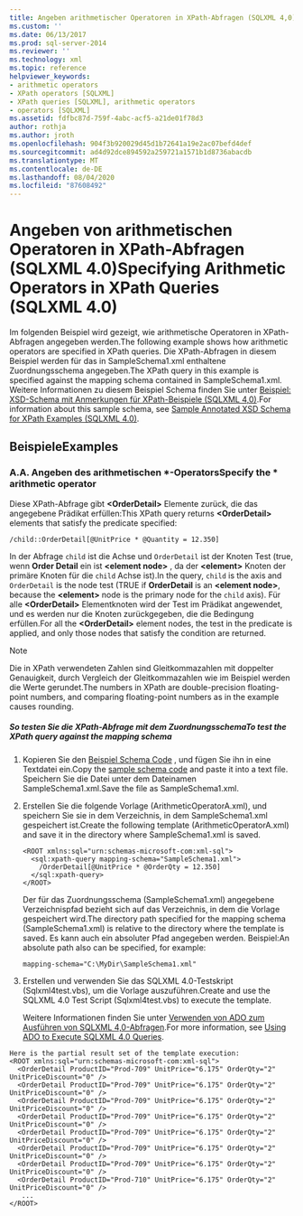 ```yaml
---
title: Angeben arithmetischer Operatoren in XPath-Abfragen (SQLXML 4,0) | Microsoft-Dokumentation
ms.custom: ''
ms.date: 06/13/2017
ms.prod: sql-server-2014
ms.reviewer: ''
ms.technology: xml
ms.topic: reference
helpviewer_keywords:
- arithmetic operators
- XPath operators [SQLXML]
- XPath queries [SQLXML], arithmetic operators
- operators [SQLXML]
ms.assetid: fdfbc87d-759f-4abc-acf5-a21de01f78d3
author: rothja
ms.author: jroth
ms.openlocfilehash: 904f3b920029d45d1b72641a19e2ac07befd4def
ms.sourcegitcommit: ad4d92dce894592a259721a1571b1d8736abacdb
ms.translationtype: MT
ms.contentlocale: de-DE
ms.lasthandoff: 08/04/2020
ms.locfileid: "87608492"
---
```

# <a name="specifying-arithmetic-operators-in-xpath-queries-sqlxml-40"></a><span data-ttu-id="eae18-102">Angeben von arithmetischen Operatoren in XPath-Abfragen (SQLXML 4.0)</span><span class="sxs-lookup"><span data-stu-id="eae18-102">Specifying Arithmetic Operators in XPath Queries (SQLXML 4.0)</span></span>
  <span data-ttu-id="eae18-103">Im folgenden Beispiel wird gezeigt, wie arithmetische Operatoren in XPath-Abfragen angegeben werden.</span><span class="sxs-lookup"><span data-stu-id="eae18-103">The following example shows how arithmetic operators are specified in XPath queries.</span></span> <span data-ttu-id="eae18-104">Die XPath-Abfragen in diesem Beispiel werden für das in SampleSchema1.xml enthaltene Zuordnungsschema angegeben.</span><span class="sxs-lookup"><span data-stu-id="eae18-104">The XPath query in this example is specified against the mapping schema contained in SampleSchema1.xml.</span></span> <span data-ttu-id="eae18-105">Weitere Informationen zu diesem Beispiel Schema finden Sie unter [Beispiel: XSD-Schema mit Anmerkungen für XPath-Beispiele &#40;SQLXML 4,0&#41;](sample-annotated-xsd-schema-for-xpath-examples-sqlxml-4-0.md).</span><span class="sxs-lookup"><span data-stu-id="eae18-105">For information about this sample schema, see [Sample Annotated XSD Schema for XPath Examples &#40;SQLXML 4.0&#41;](sample-annotated-xsd-schema-for-xpath-examples-sqlxml-4-0.md).</span></span>  
  
## <a name="examples"></a><span data-ttu-id="eae18-106">Beispiele</span><span class="sxs-lookup"><span data-stu-id="eae18-106">Examples</span></span>  
  
### <a name="a-specify-the--arithmetic-operator"></a><span data-ttu-id="eae18-107">A.</span><span class="sxs-lookup"><span data-stu-id="eae18-107">A.</span></span> <span data-ttu-id="eae18-108">Angeben des arithmetischen \*-Operators</span><span class="sxs-lookup"><span data-stu-id="eae18-108">Specify the \* arithmetic operator</span></span>  
 <span data-ttu-id="eae18-109">Diese XPath-Abfrage gibt **\<OrderDetail>** Elemente zurück, die das angegebene Prädikat erfüllen:</span><span class="sxs-lookup"><span data-stu-id="eae18-109">This XPath query returns **\<OrderDetail>** elements that satisfy the predicate specified:</span></span>  
  
```  
/child::OrderDetail[@UnitPrice * @Quantity = 12.350]  
```  
  
 <span data-ttu-id="eae18-110">In der Abfrage `child` ist die Achse und `OrderDetail` ist der Knoten Test (true, wenn **Order Detail** ein ist **\<element node>** , da der **\<element>** Knoten der primäre Knoten für die `child` Achse ist).</span><span class="sxs-lookup"><span data-stu-id="eae18-110">In the query, `child` is the axis and `OrderDetail` is the node test (TRUE if **OrderDetail** is an **\<element node>**, because the **\<element>** node is the primary node for the `child` axis).</span></span> <span data-ttu-id="eae18-111">Für alle **\<OrderDetail>** Elementknoten wird der Test im Prädikat angewendet, und es werden nur die Knoten zurückgegeben, die die Bedingung erfüllen.</span><span class="sxs-lookup"><span data-stu-id="eae18-111">For all the **\<OrderDetail>** element nodes, the test in the predicate is applied, and only those nodes that satisfy the condition are returned.</span></span>  
  
> [!NOTE]  
>  <span data-ttu-id="eae18-112">Die in XPath verwendeten Zahlen sind Gleitkommazahlen mit doppelter Genauigkeit, durch Vergleich der Gleitkommazahlen wie im Beispiel werden die Werte gerundet.</span><span class="sxs-lookup"><span data-stu-id="eae18-112">The numbers in XPath are double-precision floating-point numbers, and comparing floating-point numbers as in the example causes rounding.</span></span>  
  
##### <a name="to-test-the-xpath-query-against-the-mapping-schema"></a><span data-ttu-id="eae18-113">So testen Sie die XPath-Abfrage mit dem Zuordnungsschema</span><span class="sxs-lookup"><span data-stu-id="eae18-113">To test the XPath query against the mapping schema</span></span>  
  
1.  <span data-ttu-id="eae18-114">Kopieren Sie den [Beispiel Schema Code](sample-annotated-xsd-schema-for-xpath-examples-sqlxml-4-0.md) , und fügen Sie ihn in eine Textdatei ein.</span><span class="sxs-lookup"><span data-stu-id="eae18-114">Copy the [sample schema code](sample-annotated-xsd-schema-for-xpath-examples-sqlxml-4-0.md) and paste it into a text file.</span></span> <span data-ttu-id="eae18-115">Speichern Sie die Datei unter dem Dateinamen SampleSchema1.xml.</span><span class="sxs-lookup"><span data-stu-id="eae18-115">Save the file as SampleSchema1.xml.</span></span>  
  
2.  <span data-ttu-id="eae18-116">Erstellen Sie die folgende Vorlage (ArithmeticOperatorA.xml), und speichern Sie sie in dem Verzeichnis, in dem SampleSchema1.xml gespeichert ist.</span><span class="sxs-lookup"><span data-stu-id="eae18-116">Create the following template (ArithmeticOperatorA.xml) and save it in the directory where SampleSchema1.xml is saved.</span></span>  
  
    ```  
    <ROOT xmlns:sql="urn:schemas-microsoft-com:xml-sql">  
      <sql:xpath-query mapping-schema="SampleSchema1.xml">  
        /OrderDetail[@UnitPrice * @OrderQty = 12.350]  
      </sql:xpath-query>  
    </ROOT>  
    ```  
  
     <span data-ttu-id="eae18-117">Der für das Zuordnungsschema (SampleSchema1.xml) angegebene Verzeichnispfad bezieht sich auf das Verzeichnis, in dem die Vorlage gespeichert wird.</span><span class="sxs-lookup"><span data-stu-id="eae18-117">The directory path specified for the mapping schema (SampleSchema1.xml) is relative to the directory where the template is saved.</span></span> <span data-ttu-id="eae18-118">Es kann auch ein absoluter Pfad angegeben werden. Beispiel:</span><span class="sxs-lookup"><span data-stu-id="eae18-118">An absolute path also can be specified, for example:</span></span>  
  
    ```  
    mapping-schema="C:\MyDir\SampleSchema1.xml"  
    ```  
  
3.  <span data-ttu-id="eae18-119">Erstellen und verwenden Sie das SQLXML 4.0-Testskript (Sqlxml4test.vbs), um die Vorlage auszuführen.</span><span class="sxs-lookup"><span data-stu-id="eae18-119">Create and use the SQLXML 4.0 Test Script (Sqlxml4test.vbs) to execute the template.</span></span>  
  
     <span data-ttu-id="eae18-120">Weitere Informationen finden Sie unter [Verwenden von ADO zum Ausführen von SQLXML 4,0-Abfragen](../../sqlxml/using-ado-to-execute-sqlxml-4-0-queries.md).</span><span class="sxs-lookup"><span data-stu-id="eae18-120">For more information, see [Using ADO to Execute SQLXML 4.0 Queries](../../sqlxml/using-ado-to-execute-sqlxml-4-0-queries.md).</span></span>  
  
```  
Here is the partial result set of the template execution:    
<ROOT xmlns:sql="urn:schemas-microsoft-com:xml-sql">  
  <OrderDetail ProductID="Prod-709" UnitPrice="6.175" OrderQty="2" UnitPriceDiscount="0" />   
  <OrderDetail ProductID="Prod-709" UnitPrice="6.175" OrderQty="2" UnitPriceDiscount="0" />   
  <OrderDetail ProductID="Prod-709" UnitPrice="6.175" OrderQty="2" UnitPriceDiscount="0" />   
  <OrderDetail ProductID="Prod-709" UnitPrice="6.175" OrderQty="2" UnitPriceDiscount="0" />   
  <OrderDetail ProductID="Prod-709" UnitPrice="6.175" OrderQty="2" UnitPriceDiscount="0" />   
  <OrderDetail ProductID="Prod-709" UnitPrice="6.175" OrderQty="2" UnitPriceDiscount="0" />   
  <OrderDetail ProductID="Prod-709" UnitPrice="6.175" OrderQty="2" UnitPriceDiscount="0" />   
  <OrderDetail ProductID="Prod-710" UnitPrice="6.175" OrderQty="2" UnitPriceDiscount="0" />   
   ...  
</ROOT>  
```  
  
  
